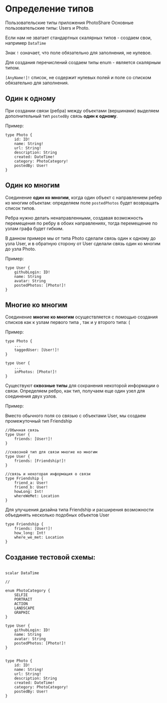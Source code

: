 # Определение типов

Пользовательские типы приложения PhotoShare
Основные пользовательские типы: Users и Photo.

Если нам не зватает стандартных скалярных типов - создаем свои, например ```DataTime```


Знак ```!``` означает, что поле обязательно для заполнения, не нулевое.

Для создания перечислений создаем типы enum - является скалярным типом.

```[AnyName!]!```  список, не содержит нулевых полей и поле со списком обязательно для заполнения.

## Один к одному

При создании связи (ребра) между объектами (вершинами) выделяем дополнительный тип ```postedBy``` связь **один к одному**.

Пример:
```
type Photo {
    id: ID!
    name: String!
    url: String!
    description: String
    created: DateTime!
    category: PhotoCategory!
    postedBy: User!
}
```

## Один ко многим

Соединение **один ко многим**, когда один объект с направлением ребер ко многим объектам: определяем поле ```postedPhotos``` будет возвращать список типов.

Ребра нужно делать ненаправленными, создавая возможность перемещения по ребру в обоих направлениях, тогда перемещение по узлам графа будет гибким.

В данном примере мы от типа Photo сделали связь один к одному до узла User, и в обратную сторону от User сделали связь один ко многим до узла Photo.

Пример: 
```
type User {
    githubLogin: ID!
    name: String
    avatar: String
    postedPhotos: [Photo!]!
}
```

## Многие ко многим

Соединение **многие ко многим** осуществляется с помощью создания списков как к узлам первого типа , так и у второго типа:
(

Пример: 
```
type Photo {  
    ...
    taggedUser: [User!]!
}

type User {
    ...
    inPhotos: [Photo!]!
}
```

Существуют **сквозные типы** для сохранения некоторой информации о связи. Определяем ребро, как тип, получаем еще один узел для соединения двух узлов.

Пример:

Вместо обычного поля со связью с объектами User, мы создаем промежуточный тип Friendship 
```
//Обычная связь
type User {
    friends: [User!]!
}

//сквозной тип для связи многие ко многим
type User {
    friends: [Friendship!]!
}

//связь и некоторая информация о связи
type Friendship {
    friend_a: User!
    friend_b: User!
    howLong: Int!
    whereWeMet: Location
}
```

Для улучшения дизайна типа Friendship и расширения возможности объединять несколько подобных объектов User
```
type Friendship {
    friends: [User!]!
    how_long: Int!
    where_we_met: Location
}
```

## Создание тестовой схемы:

```

scalar DataTime

//

enum PhotoCategory {
    SELFIE
    PORTRAIT
    ACTION
    LANDSCAPE
    GRAPHIC
}

type User {
    githubLogin: ID!
    name: String
    avatar: String
    postedPhotos: [Photo!]!
}


type Photo {
    id: ID!
    name: String!
    url: String!
    description: String
    created: DateTime!
    category: PhotoCategory!
    postedBy: User!
}





```